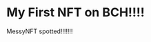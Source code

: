 # My First NFT on BCH!!!!
MessyNFT spotted!!!!!!!
                                                                                 